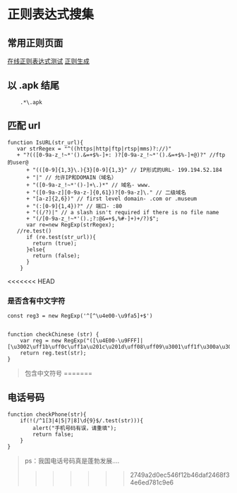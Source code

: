 # 正则表达式搜集


## 常用正则页面

[在线正则表达式测试](https://tool.oschina.net/regex/)
[正则生成](https://tool.lu/regex/)

## 以 .apk 结尾

```
    .*\.apk
```

## 匹配 url

```
function IsURL(str_url){
   var strRegex = "^((https|http|ftp|rtsp|mms)?://)"
   + "?(([0-9a-z_!~*'().&=+$%-]+: )?[0-9a-z_!~*'().&=+$%-]+@)?" //ftp的user@ 
      + "(([0-9]{1,3}\.){3}[0-9]{1,3}" // IP形式的URL- 199.194.52.184 
      + "|" // 允许IP和DOMAIN（域名）
      + "([0-9a-z_!~*'()-]+\.)*" // 域名- www. 
      + "([0-9a-z][0-9a-z-]{0,61})?[0-9a-z]\." // 二级域名 
      + "[a-z]{2,6})" // first level domain- .com or .museum 
      + "(:[0-9]{1,4})?" // 端口- :80 
      + "((/?)|" // a slash isn't required if there is no file name 
      + "(/[0-9a-z_!~*'().;?:@&=+$,%#-]+)+/?)$"; 
      var re=new RegExp(strRegex); 
   //re.test()
      if (re.test(str_url)){
        return (true); 
      }else{ 
        return (false); 
      }
    }
```

<<<<<<< HEAD

### 是否含有中文字符

```
const reg3 = new RegExp('^[^\u4e00-\u9fa5]+$')


function checkChinese (str) {
    var reg = new RegExp("([\u4E00-\u9FFF]|[\u3002\uff1b\uff0c\uff1a\u201c\u201d\uff08\uff09\u3001\uff1f\u300a\u300b\uff01\u3010\u3011\uffe5])+","g");
    return reg.test(str);
}
```

> 包含中文符号
=======
## 电话号码

```
function checkPhone(str){ 
    if(!(/^1[3|4|5|7|8]\d{9}$/.test(str))){ 
        alert("手机号码有误，请重填");  
        return false; 
    } 
}
```

> ps：我国电话号码真是蓬勃发展....
>>>>>>> 2749a2d0ec546f12b46daf2468f34e6ed781c9e6
